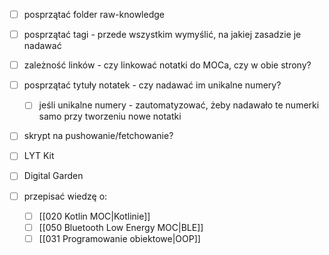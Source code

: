- [ ] posprzątać folder raw-knowledge
- [ ] posprzątać tagi - przede wszystkim wymyślić, na jakiej zasadzie je nadawać
- [ ] zależność linków - czy linkować notatki do MOCa, czy w obie strony?
- [ ] posprzątać tytuły notatek - czy nadawać im unikalne numery? 
	- [ ] jeśli unikalne numery - zautomatyzować, żeby nadawało te numerki samo przy tworzeniu nowe notatki
- [ ] skrypt na pushowanie/fetchowanie?

- [ ] LYT Kit
- [ ] Digital Garden

- [ ] przepisać wiedzę o:
	- [ ] [[020 Kotlin MOC|Kotlinie]]
	- [ ] [[050 Bluetooth Low Energy MOC|BLE]]
	- [ ] [[031 Programowanie obiektowe|OOP]]